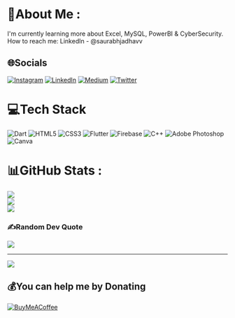 # 💫About Me :

I'm currently learning more about Excel, MySQL, PowerBI & CyberSecurity.
How to reach me: LinkedIn - @saurabhjadhavv


## 🌐Socials
[![Instagram](https://img.shields.io/badge/Instagram-%23E4405F.svg?logo=Instagram&logoColor=white)](https://instagram.com/saurabhjadhav.in) [![LinkedIn](https://img.shields.io/badge/LinkedIn-%230077B5.svg?logo=linkedin&logoColor=white)](https://linkedin.com/in/saurabhjadhavv) [![Medium](https://img.shields.io/badge/Medium-12100E?logo=medium&logoColor=white)](https://medium.com/@saurabhjadhavv) [![Twitter](https://img.shields.io/badge/Twitter-%231DA1F2.svg?logo=Twitter&logoColor=white)](https://twitter.com/saurabhjadhavv) 

# 💻Tech Stack
![Dart](https://img.shields.io/badge/dart-%230175C2.svg?style=for-the-badge&logo=dart&logoColor=white) ![HTML5](https://img.shields.io/badge/html5-%23E34F26.svg?style=for-the-badge&logo=html5&logoColor=white) ![CSS3](https://img.shields.io/badge/css3-%231572B6.svg?style=for-the-badge&logo=css3&logoColor=white) ![Flutter](https://img.shields.io/badge/Flutter-%2302569B.svg?style=for-the-badge&logo=Flutter&logoColor=white) ![Firebase](https://img.shields.io/badge/firebase-%23039BE5.svg?style=for-the-badge&logo=firebase) ![C++](https://img.shields.io/badge/c++-%2300599C.svg?style=for-the-badge&logo=c%2B%2B&logoColor=white) ![Adobe Photoshop](https://img.shields.io/badge/adobephotoshop-%2331A8FF.svg?style=for-the-badge&logo=adobephotoshop&logoColor=white) ![Canva](https://img.shields.io/badge/Canva-%2300C4CC.svg?style=for-the-badge&logo=Canva&logoColor=white)
# 📊GitHub Stats :
![](https://github-readme-stats.vercel.app/api?username=saurabhjadhavv&theme=vue-dark&hide_border=false&include_all_commits=false&count_private=true)<br/>
![](https://github-readme-streak-stats.herokuapp.com/?user=saurabhjadhavv&theme=vue-dark&hide_border=false)<br/>
![](https://github-readme-stats.vercel.app/api/top-langs/?username=saurabhjadhavv&theme=vue-dark&hide_border=false&include_all_commits=false&count_private=true&layout=compact)

### ✍️Random Dev Quote
![](https://quotes-github-readme.vercel.app/api?type=horizontal&theme=tokyonight)

---
[![](https://visitcount.itsvg.in/api?id=saurabhjadhavv&icon=0&color=9)](https://visitcount.itsvg.in)

  ## 💰You can help me by Donating
  [![BuyMeACoffee](https://img.shields.io/badge/Buy%20Me%20a%20Coffee-ffdd00?style=for-the-badge&logo=buy-me-a-coffee&logoColor=black)](https://buymeacoffee.com/saurabhjadhavv)
